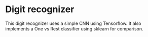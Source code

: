 # Digit recognizer
This digit recognizer uses a simple CNN using Tensorflow. It also implements a One vs Rest classifier using sklearn for comparison.
